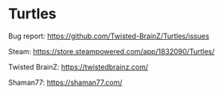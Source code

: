 # Turtles

Bug report: https://github.com/Twisted-BrainZ/Turtles/issues

Steam: https://store.steampowered.com/app/1832090/Turtles/

Twisted BrainZ: https://twistedbrainz.com/

Shaman77: https://shaman77.com/
